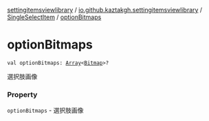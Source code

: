 [settingitemsviewlibrary](../../index.md) / [io.github.kaztakgh.settingitemsviewlibrary](../index.md) / [SingleSelectItem](index.md) / [optionBitmaps](./option-bitmaps.md)

# optionBitmaps

`val optionBitmaps: `[`Array`](https://kotlinlang.org/api/latest/jvm/stdlib/kotlin/-array/index.html)`<`[`Bitmap`](https://developer.android.com/reference/android/graphics/Bitmap.html)`>?`

選択肢画像

### Property

`optionBitmaps` - 選択肢画像